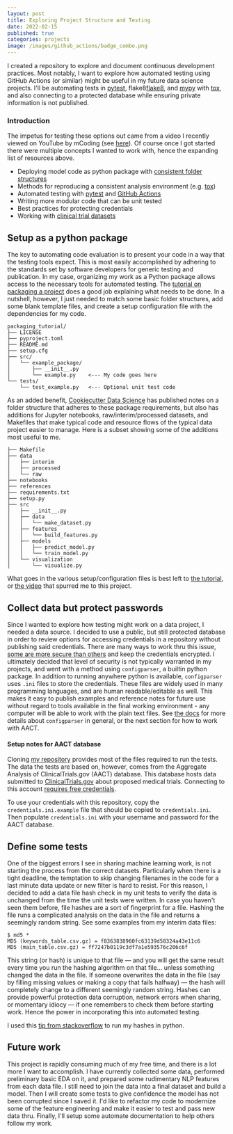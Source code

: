 ```yaml
---
layout: post
title: Exploring Project Structure and Testing
date: 2022-02-15
published: true
categories: projects
image: /images/github_actions/badge_combo.png
---
```


I created a repository to explore and document continuous development practices.  Most notably, I want to explore how automated testing using GitHub Actions (or similar) might be useful in my future data science projects.  I'll be automating tests in [pytest][pytest], flake8[flake8], and [mypy][mypy] with [tox][tox], and also connecting to a protected database while ensuring private information is not published.

### Introduction
The impetus for testing these options out came from a video I recently viewed on YouTube by mCoding (see [here][video]).
Of course once I got started there were multiple concepts I wanted to work with, hence the expanding list of resources above.

- Deploying model code as python package with [consistent folder structures][CCDS]
- Methods for reproducing a consistent analysis environment (e.g. [tox][tox])
- Automated testing with [pytest][pytest] and [GitHub Actions][GH-A]
- Writing more modular code that can be unit tested
- Best practices for protecting credentials
- Working with [clinical trial datasets][AACT]


## Setup as a python package
The key to automating code evaluation is to present your code in a way that the testing tools expect.  This is most easily accomplished by adhering to the standards set by software developers for  generic testing and publication.  In my case, organizing my work as a Python package allows access to the necessary tools for automated testing.  The [tutorial on packaging a project][python_projects] does a good job explaining what needs to be done.  In a nutshell, however, I just needed to match some basic folder structures, add some blank template files, and create a setup configuration file with the dependencies for my code.

```
packaging_tutorial/
├── LICENSE
├── pyproject.toml
├── README.md
├── setup.cfg
├── src/
│   └── example_package/
│       ├── __init__.py
│       └── example.py    <--- My code goes here
└── tests/
    └── test_example.py   <--- Optional unit test code
```

As an added benefit, [Cookiecutter Data Science][CCDS] has published notes on a folder  structure that adheres to these package requirements, but also has additions for Jupyter notebooks, raw/interim/processed datasets, and Makefiles that make typical code and resource flows of the  typical data project easier to manage. Here is a subset showing some of the additions most useful to me.

```
├── Makefile                 
├── data
│   ├── interim       
│   ├── processed     
│   └── raw           
├── notebooks         
├── references        
├── requirements.txt  
├── setup.py          
├── src               
│   ├── __init__.py   
│   ├── data          
│   │   └── make_dataset.py
│   ├── features       
│   │   └── build_features.py
│   ├── models         
│   │   ├── predict_model.py
│   │   └── train_model.py
│   └── visualization  
│       └── visualize.py
```

What goes in the various setup/configuration files is best left to [the tutorial][python_projects], or [the video][video] that spurred me to this project.


## Collect data but protect passwords
Since I wanted to explore how testing might work on a data project, I needed a data source.  I decided to use a public, but still protected database in order to review options for accessing credentials in a repository without publishing said credentials.  There are many ways to work thru this issue, [some are more secure than others][safe_keys] and keep the credentials encrypted.  I ultimately decided that level of security is not typically  warranted in my projects, and went with a method using `configparser`, a builtin python package.  In addition to running anywhere python is available, `configparser` uses `.ini` files to store the credentials.  These files are widely used in many programming languages, and are human readable/editable as well.  This makes it easy to publish examples and reference notes for future use without regard to tools available in the final working environment - any computer will be able to work with the plain text files. See [the docs][config_docs] for more details about `configparser` in general, or the next section for how to work with AACT.


#### Setup notes for AACT database
Cloning [my repository][repo] provides most of the files required to run the tests.  The data the tests are based on, however, comes from the Aggregate Analysis of ClinicalTrials.gov (AACT) database.  This database hosts data submitted to [ClinicalTrials.gov]() about proposed medical trials.  Connecting to this account [requires free credentials](https://aact.ctti-clinicaltrials.org/users/sign_up).

To use  your credentials with this repository, copy the `credentials.ini.example` file that should be copied to `credentials.ini`. Then populate `credentials.ini` with your username and password for the AACT database.


## Define some tests
One of the biggest errors I see in sharing machine learning work, is not starting the process from the correct datasets.  Particularly when there is a tight deadline, the temptation to skip changing filenames in the code for a last minute data update or new filter is hard to resist.  For this reason, I decided to add a data file hash check in my unit tests to verify the data is unchanged from the time the unit tests were written.  In case you haven't seen them before, file hashes are a sort of fingerprint for a file.  Hashing the file runs a complicated analysis on the data in the file and returns a seemingly random string.  See some examples from my interim data files:

```
$ md5 *
MD5 (keywords_table.csv.gz) = f8363838960fc63139d58324a43e11c6
MD5 (main_table.csv.gz) = ff7247b0119c3df7a1e593576c206c6f
```

This string (or hash) is unique to that file — and you will get the same result every time you run the hashing algorithm on that file... unless something changed the data in the file.  If someone overwrites the data in the file (say by filling missing values or making a copy that fails halfway) — the hash will completely change to a different seemingly random string.  Hashes can provide powerful protection data corruption, network errors when sharing, or momentary idiocy — if one remembers to check them before starting work.  Hence the power in incorporating this into automated testing.

I used this [tip from stackoverflow][hashing] to run my hashes in python.


## Future work
This project is rapidly consuming much of my free time, and there is a lot more I want to accomplish.  I have currently collected some data, performed preliminary basic EDA on it, and prepared some rudimentary NLP features from each data file.  I still need to join the data into a final dataset and build a model.  Then I will create some tests to give confidence the model has not been corrupted since I saved it. I'd like to refactor my code to modernize some of the feature engineering and make it easier to test and pass new data thru. Finally, I'll setup some automate documentation to help others follow my work.



[tox]: https://github.com/tox-dev/tox
[pytest]: https://docs.pytest.org/en/latest/
[flake8]: https://flake8.pycqa.org/en/latest/
[mypy]: https://mypy.readthedocs.io/en/stable/index.html
[AACT]: https://aact.ctti-clinicaltrials.org/
[video]: https://www.youtube.com/watch?v=DhUpxWjOhME
[repo]: https://github.com/blomadam/autotest_data
[GH-A]: https://docs.github.com/en/actions
[CCDS]: https://drivendata.github.io/cookiecutter-data-science/
[python_projects]: https://packaging.python.org/en/latest/tutorials/packaging-projects/
[config_docs]: https://docs.python.org/3.9/library/configparser.html
[safe_keys]: https://gist.github.com/amelieykw/6116ca8ef7279206382a76fd790c1aa1
[hashing]: https://stackoverflow.com/a/22058673/7862615
